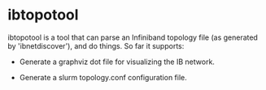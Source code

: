 ibtopotool
==========

ibtopotool is a tool that can parse an Infiniband topology file (as
generated by 'ibnetdiscover'), and do things. So far it supports:

- Generate a graphviz dot file for visualizing the IB network.

- Generate a slurm topology.conf configuration file.
